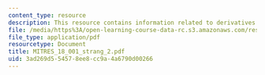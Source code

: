 ```yaml
---
content_type: resource
description: This resource contains information related to derivatives.
file: /media/https%3A/open-learning-course-data-rc.s3.amazonaws.com/res-18-001-calculus-online-textbook-spring-2005/3ad269d554578ee8cc9a4a6790d00266_MITRES_18_001_strang_2.pdf
file_type: application/pdf
resourcetype: Document
title: MITRES_18_001_strang_2.pdf
uid: 3ad269d5-5457-8ee8-cc9a-4a6790d00266
---
```

